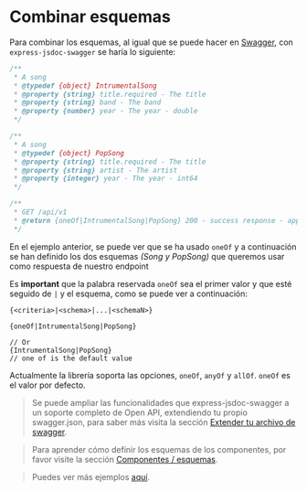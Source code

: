 # Combinar esquemas
Para combinar los esquemas, al igual que se puede hacer en [Swagger](https://swagger.io/docs/specification/data-models/oneof-anyof-allof-not/), con `express-jsdoc-swagger` se haría lo siguiente:

```javascript
/**
 * A song
 * @typedef {object} IntrumentalSong
 * @property {string} title.required - The title
 * @property {string} band - The band
 * @property {number} year - The year - double
 */

/**
 * A song
 * @typedef {object} PopSong
 * @property {string} title.required - The title
 * @property {string} artist - The artist
 * @property {integer} year - The year - int64
 */

/**
 * GET /api/v1
 * @return {oneOf|IntrumentalSong|PopSong} 200 - success response - application/json
 */
```
En el ejemplo anterior, se puede ver que se ha usado `oneOf` y a continuación se han definido los dos esquemas *(Song y PopSong)* que queremos usar como respuesta de nuestro endpoint

Es **important** que la palabra reservada `oneOf` sea el primer valor y que esté seguido de `|` y el esquema, como se puede ver a continuación:
```
{<criteria>|<schema>|...|<schemaN>}

{oneOf|IntrumentalSong|PopSong}

// Or
{IntrumentalSong|PopSong}
// one of is the default value
```

Actualmente la librería soporta las opciones, `oneOf`, `anyOf` y `allOf`. `oneOf` es el valor por defecto.

> Se puede ampliar las funcionalidades que express-jsdoc-swagger a un soporte completo de Open API, extendiendo tu propio swagger.json, para saber más visita la sección [Extender tu archivo de swagger](merge.md).

> Para aprender cómo definir los esquemas de los componentes, por favor visite la sección [Componentes / esquemas](components.md).

> Puedes ver más ejemplos [aquí](https://github.com/BRIKEV/express-jsdoc-swagger/blob/master/examples/combineSchemas/index.js).

